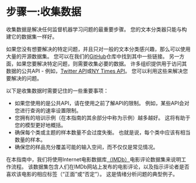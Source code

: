 # 步骤一:收集数据
收集数据是解决任何监督机器学习问题的最重要步骤。 您的文本分类器只能与构建它的数据集一样好。

如果您没有想要解决的特定问题，并且只对一般的文本分类感兴趣，那么可以使用大量的开源数据集。 您可以在我们的[GitHub](https://github.com/google/eng-edu/blob/master/ml/guides/text_classification/load_data.py)仓库中找到其中一些链接。 另一方面，如果您要解决特定问题，则需要收集必要的数据。 许多组织提供用于访问其数据的公共API - 例如，[Twitter API](https://developer.twitter.com/en/docs)或[NY Times API](http://developer.nytimes.com/)。 您可以利用这些来解决您要解决的问题。

以下是收集数据时需要记住的一些重要事项：

*  如果您使用的是公共API，请在使用之前了解API的限制。 例如，某些API会对您进行查询的速率设置限制。
*  您拥有的培训示例（在本指南的其余部分中称为示例）越多越好。 这将有助于您的模型更好地概括。
*  确保每个类或主题的样本数量不会过度失衡。 也就是说，每个类中应该有相当数量的样本。
*  确保您的样品充分覆盖可能的输入空间，而不仅仅是常见情况。

在本指南中，我们将使用Internet电影数据库[（IMDb）](http://ai.stanford.edu/~amaas/data/sentiment/)电影评论数据集来说明工作流程。 该数据集包含人们在IMDb网站上发布的电影评论，以及指示评论者是否喜欢该电影的相应标签（“正面”或“否定”）。 这是情绪分析问题的典型例子。

